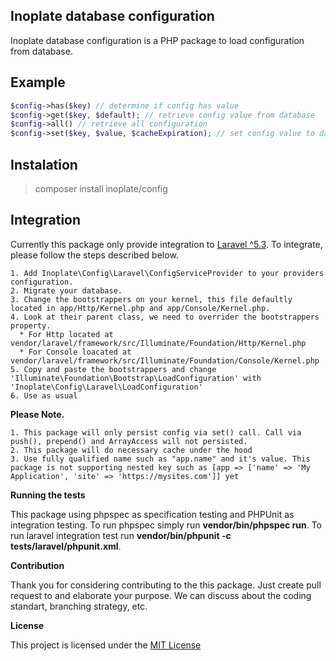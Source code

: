 ## Inoplate database configuration

Inoplate database configuration is a PHP package to load configuration from database.

## Example

```php
$config->has($key) // determine if config has value
$config->get($key, $default); // retrieve config value from database
$config->all() // retrieve all configuration
$config->set($key, $value, $cacheExpiration); // set config value to database and automatically cached. Default cache expiration is 10 minutes
```
## Instalation

> composer install inoplate/config

## Integration

Currently this package only provide integration to [Laravel  ^5.3](https://www.laravel.com). To integrate, please follow the steps described below.
>
    1. Add Inoplate\Config\Laravel\ConfigServiceProvider to your providers configuration.
    2. Migrate your database.
    3. Change the bootstrappers on your kernel, this file defaultly located in app/Http/Kernel.php and app/Console/Kernel.php.
    4. Look at their parent class, we need to overrider the bootstrappers property.
      * For Http located at vendor/laravel/framework/src/Illuminate/Foundation/Http/Kernel.php
      * For Console loacated at vendor/laravel/framework/src/Illuminate/Foundation/Console/Kernel.php
    5. Copy and paste the bootstrappers and change 'Illuminate\Foundation\Bootstrap\LoadConfiguration' with 'Inoplate\Config\Laravel\LoadConfiguration'
    6. Use as usual

**Please Note.**

> 
    1. This package will only persist config via set() call. Call via push(), prepend() and ArrayAccess will not persisted.
    2. This package will do necessary cache under the hood
    3. Use fully qualified name such as "app.name" and it's value. This package is not supporting nested key such as [app => ['name' => 'My Application', 'site' => 'https://mysites.com']] yet
    
**Running the tests**

This package using phpspec as specification testing and PHPUnit as integration testing. To run phpspec simply run **vendor/bin/phpspec run**. To run laravel integration test run **vendor/bin/phpunit -c tests/laravel/phpunit.xml**.

**Contribution**

Thank you for considering contributing to the this package. Just create pull request to and elaborate your purpose. We can discuss about the coding standart, branching strategy, etc.

**License**

This project is licensed under the [MIT License](https://opensource.org/licenses/MIT)